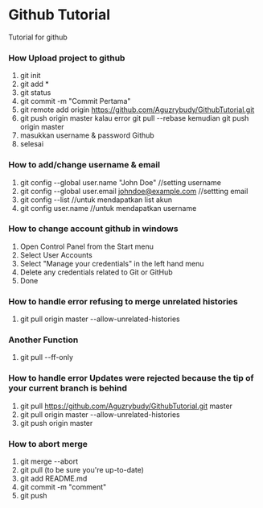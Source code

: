 # Github Tutorial
Tutorial for github

### How Upload project to github
1. git init
2. git add *
3. git status
4. git commit -m "Commit Pertama"
5. git remote add origin https://github.com/Aguzrybudy/GithubTutorial.git
6. git push origin master kalau error git pull --rebase kemudian git push origin master
7. masukkan username & password Github
8. selesai

### How to add/change username & email
1. git config --global user.name "John Doe" //setting username
2. git config --global user.email johndoe@example.com //settting email
3. git config --list //untuk mendapatkan list akun
4. git config user.name //untuk mendapatkan username

### How to change account github in windows
1. Open Control Panel from the Start menu
2. Select User Accounts
3. Select "Manage your credentials" in the left hand menu
4. Delete any credentials related to Git or GitHub
5. Done

### How to handle error  refusing to merge unrelated histories
1. git pull origin master --allow-unrelated-histories

### Another Function
1. git pull --ff-only

### How to handle error Updates were rejected because the tip of your current branch is behind
1. git pull https://github.com/Aguzrybudy/GithubTutorial.git master
2. git pull origin master --allow-unrelated-histories
3. git push origin master

### How to abort merge
1. git merge --abort
2. git pull (to be sure you're up-to-date)
3. git add README.md
4. git commit -m "comment"
5. git push
